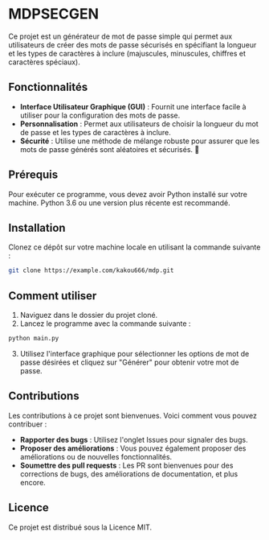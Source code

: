 # MDPSECGEN

Ce projet est un générateur de mot de passe simple qui permet aux utilisateurs de créer des mots de passe sécurisés en spécifiant la longueur et les types de caractères à inclure (majuscules, minuscules, chiffres et caractères spéciaux).

## Fonctionnalités

- **Interface Utilisateur Graphique (GUI)** : Fournit une interface facile à utiliser pour la configuration des mots de passe.
- **Personnalisation** : Permet aux utilisateurs de choisir la longueur du mot de passe et les types de caractères à inclure.
- **Sécurité** : Utilise une méthode de mélange robuste pour assurer que les mots de passe générés sont aléatoires et sécurisés. 🥸

## Prérequis

Pour exécuter ce programme, vous devez avoir Python installé sur votre machine. Python 3.6 ou une version plus récente est recommandé.

## Installation

Clonez ce dépôt sur votre machine locale en utilisant la commande suivante :

```bash
git clone https://example.com/kakou666/mdp.git
```

## Comment utiliser

1. Naviguez dans le dossier du projet cloné.
2. Lancez le programme avec la commande suivante :

```bash
python main.py
```

3. Utilisez l'interface graphique pour sélectionner les options de mot de passe désirées et cliquez sur "Générer" pour obtenir votre mot de passe.

## Contributions

Les contributions à ce projet sont bienvenues. Voici comment vous pouvez contribuer :
- **Rapporter des bugs** : Utilisez l'onglet Issues pour signaler des bugs.
- **Proposer des améliorations** : Vous pouvez également proposer des améliorations ou de nouvelles fonctionnalités.
- **Soumettre des pull requests** : Les PR sont bienvenues pour des corrections de bugs, des améliorations de documentation, et plus encore.

## Licence

Ce projet est distribué sous la Licence MIT. 
